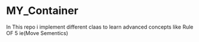 # MY_Container
In This repo i implement different claas to learn advanced concepts like Rule OF 5 ie(Move Sementics)
